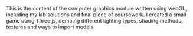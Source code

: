This is the content of the computer graphics module written using webGL, including my lab solutions and final piece of coursework. I created a small game using Three js, demoing different lighting types, shading methods, textures and ways to import models.

